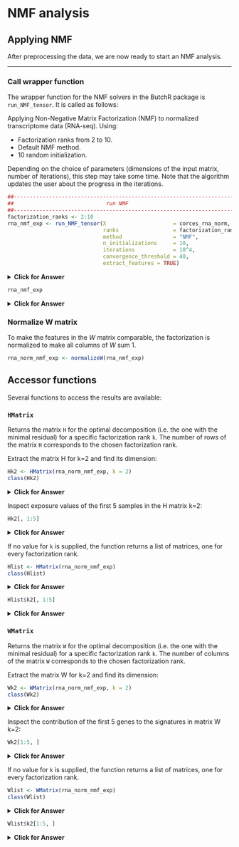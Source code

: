 # NMF analysis


## Applying NMF
After preprocessing the data, we are now ready to start an NMF analysis.

------------

### Call wrapper function

The wrapper function for the NMF solvers in the ButchR package is
`run_NMF_tensor`. It is called as follows:


Applying Non-Negative Matrix Factorization (NMF) to normalized transcriptome data (RNA-seq). Using:  
- Factorization ranks from 2 to 10.
- Default NMF method.
- 10 random initialization.

Depending on the choice of parameters (dimensions of the input matrix,
number of iterations), this step may take some time. Note that the
algorithm updates the user about the progress in the iterations.

```r
##----------------------------------------------------------------------------##
##                             run NMF                                        ##
##----------------------------------------------------------------------------##
factorization_ranks <- 2:10
rna_nmf_exp <- run_NMF_tensor(X                     = corces_rna_norm,
                              ranks                 = factorization_ranks,
                              method                = "NMF",
                              n_initializations     = 10,
                              iterations            = 10^4,
                              convergence_threshold = 40, 
                              extract_features = TRUE)
```

<details>
<summary><b>Click for Answer</b></summary>

```
## [1] "2021-09-02 16:23:14 UTC"
## Factorization rank:  2 
## [1] "NMF converged after  71,106,122,177,111,84,168,66,84,106 iterations"
## [1] "2021-09-02 16:23:19 UTC"
## Factorization rank:  3 
## [1] "NMF converged after  141,152,77,129,177,112,95,159,118,91 iterations"
## [1] "2021-09-02 16:23:27 UTC"
## Factorization rank:  4 
## [1] "NMF converged after  122,244,107,213,94,138,239,138,140,93 iterations"
## [1] "2021-09-02 16:23:36 UTC"
## Factorization rank:  5 
## [1] "NMF converged after  182,187,151,174,310,244,192,164,187,191 iterations"
## [1] "2021-09-02 16:23:47 UTC"
## Factorization rank:  6 
## [1] "NMF converged after  159,148,142,215,208,166,153,273,267,355 iterations"
## [1] "2021-09-02 16:23:59 UTC"
## Factorization rank:  7 
## [1] "NMF converged after  220,171,205,313,116,249,168,163,145,295 iterations"
## [1] "2021-09-02 16:24:13 UTC"
## Factorization rank:  8 
## [1] "NMF converged after  217,176,199,289,257,127,216,153,132,138 iterations"
## [1] "2021-09-02 16:24:26 UTC"
## Factorization rank:  9 
## [1] "NMF converged after  167,209,176,155,186,253,241,136,161,191 iterations"
## [1] "2021-09-02 16:24:39 UTC"
## Factorization rank:  10 
## [1] "NMF converged after  304,265,312,368,301,214,172,295,161,279 iterations"
## No optimal K could be determined from the Optimal K stat
```
</details>

```r
rna_nmf_exp
```

<details>
<summary><b>Click for Answer</b></summary>

```
## class: ButchR_NMF 
## Original matrix dimension:  21811 45 
## Factorization performed for ranks:  2 3 4 5 6 7 8 9 10 
## Optimal K based on factorization metrics:  Please select manualy
##  
## Running parameters: 
## method =  NMF  
## n_initializations =  10  
## iterations =  10000  
## stop_threshold =  40  
## extract_features =  TRUE
```
</details>



### Normalize W matrix

To make the features in the *W* matrix comparable, the factorization is
normalized to make all columns of *W* sum 1.

```r
rna_norm_nmf_exp <- normalizeW(rna_nmf_exp)
```
 
## Accessor functions

Several functions to access the results are available:

### `HMatrix`

Returns the matrix `H` for the optimal decomposition (i.e. the one with
the minimal residual) for a specific factorization rank `k`. The number
of rows of the matrix `H` corresponds to the chosen factorization rank.

Extract the matrix H for k=2 and find its dimension:
```r
Hk2 <- HMatrix(rna_norm_nmf_exp, k = 2)
class(Hk2)
```
<details>
<summary><b>Click for Answer</b></summary>

```
## [1] "matrix" "array"
```

```r
dim(Hk2)
```

```
## [1]  2 45
```
</details>

Inspect exposure values of the first 5 samples in the H matrix k=2:

```r
Hk2[, 1:5]
```
<details>
<summary><b>Click for Answer</b></summary>
<table>
 <thead>
  <tr>
   <th style="text-align:right;"> X5852.HSC </th>
   <th style="text-align:right;"> X6792.HSC </th>
   <th style="text-align:right;"> X7256.HSC </th>
   <th style="text-align:right;"> X7653.HSC </th>
   <th style="text-align:right;"> X5852.MPP </th>
  </tr>
 </thead>
<tbody>
  <tr>
   <td style="text-align:right;"> 73737.72 </td>
   <td style="text-align:right;"> 73937.34 </td>
   <td style="text-align:right;"> 66949.25 </td>
   <td style="text-align:right;"> 74760.02 </td>
   <td style="text-align:right;"> 76202.74 </td>
  </tr>
  <tr>
   <td style="text-align:right;"> 20470.68 </td>
   <td style="text-align:right;"> 21970.29 </td>
   <td style="text-align:right;"> 26204.85 </td>
   <td style="text-align:right;"> 20569.97 </td>
   <td style="text-align:right;"> 18053.79 </td>
  </tr>
</tbody>
</table>
</details>


If no value for `k` is supplied, the function returns a list of
matrices, one for every factorization rank.

```r
Hlist <- HMatrix(rna_norm_nmf_exp)
class(Hlist)
```

<details>
<summary><b>Click for Answer</b></summary>


```
## [1] "list"
```

```r
length(Hlist)
```

```
## [1] 9
```
</details>


```r
Hlist$k2[, 1:5]
```

<details>
<summary><b>Click for Answer</b></summary>
<table>
 <thead>
  <tr>
   <th style="text-align:right;"> X5852.HSC </th>
   <th style="text-align:right;"> X6792.HSC </th>
   <th style="text-align:right;"> X7256.HSC </th>
   <th style="text-align:right;"> X7653.HSC </th>
   <th style="text-align:right;"> X5852.MPP </th>
  </tr>
 </thead>
<tbody>
  <tr>
   <td style="text-align:right;"> 73737.72 </td>
   <td style="text-align:right;"> 73937.34 </td>
   <td style="text-align:right;"> 66949.25 </td>
   <td style="text-align:right;"> 74760.02 </td>
   <td style="text-align:right;"> 76202.74 </td>
  </tr>
  <tr>
   <td style="text-align:right;"> 20470.68 </td>
   <td style="text-align:right;"> 21970.29 </td>
   <td style="text-align:right;"> 26204.85 </td>
   <td style="text-align:right;"> 20569.97 </td>
   <td style="text-align:right;"> 18053.79 </td>
  </tr>
</tbody>
</table>
</details>


### `WMatrix`

Returns the matrix `W` for the optimal decomposition (i.e. the one with
the minimal residual) for a specific factorization rank `k`. The number
of columns of the matrix `W` corresponds to the chosen factorization
rank.

Extract the matrix W for k=2 and find its dimension:

```r
Wk2 <- WMatrix(rna_norm_nmf_exp, k = 2)
class(Wk2)
```

<details>
<summary><b>Click for Answer</b></summary>

```
## [1] "matrix" "array"
```

    


```r
dim(Wk2)
```

```
## [1] 21811     2
```
</details>


Inspect the contribution of the first 5 genes to the signatures in matrix W k=2:
```r
Wk2[1:5, ]
```

<details>
<summary><b>Click for Answer</b></summary>
<table>
 <thead>
  <tr>
   <th style="text-align:left;">   </th>
   <th style="text-align:right;"> V1 </th>
   <th style="text-align:right;"> V2 </th>
  </tr>
 </thead>
<tbody>
  <tr>
   <td style="text-align:left;"> A1BG </td>
   <td style="text-align:right;"> 1.99e-05 </td>
   <td style="text-align:right;"> 2.00e-05 </td>
  </tr>
  <tr>
   <td style="text-align:left;"> A1BG-AS1 </td>
   <td style="text-align:right;"> 1.21e-05 </td>
   <td style="text-align:right;"> 9.50e-06 </td>
  </tr>
  <tr>
   <td style="text-align:left;"> A1CF </td>
   <td style="text-align:right;"> 0.00e+00 </td>
   <td style="text-align:right;"> 1.34e-05 </td>
  </tr>
  <tr>
   <td style="text-align:left;"> A2M </td>
   <td style="text-align:right;"> 3.88e-05 </td>
   <td style="text-align:right;"> 8.75e-05 </td>
  </tr>
  <tr>
   <td style="text-align:left;"> A2M-AS1 </td>
   <td style="text-align:right;"> 5.25e-05 </td>
   <td style="text-align:right;"> 4.86e-05 </td>
  </tr>
</tbody>
</table>
</details>


If no value for `k` is supplied, the function returns a list of
matrices, one for every factorization rank.


```r
Wlist <- WMatrix(rna_norm_nmf_exp)
class(Wlist)
```

<details>
<summary><b>Click for Answer</b></summary>

```
## [1] "list"
```

    

```r
length(Wlist)
```

```
## [1] 9
```
</details>

    
```r
Wlist$k2[1:5, ]
```

<details>
<summary><b>Click for Answer</b></summary>
<table>
 <thead>
  <tr>
   <th style="text-align:left;">   </th>
   <th style="text-align:right;"> V1 </th>
   <th style="text-align:right;"> V2 </th>
  </tr>
 </thead>
<tbody>
  <tr>
   <td style="text-align:left;"> A1BG </td>
   <td style="text-align:right;"> 1.99e-05 </td>
   <td style="text-align:right;"> 2.00e-05 </td>
  </tr>
  <tr>
   <td style="text-align:left;"> A1BG-AS1 </td>
   <td style="text-align:right;"> 1.21e-05 </td>
   <td style="text-align:right;"> 9.50e-06 </td>
  </tr>
  <tr>
   <td style="text-align:left;"> A1CF </td>
   <td style="text-align:right;"> 0.00e+00 </td>
   <td style="text-align:right;"> 1.34e-05 </td>
  </tr>
  <tr>
   <td style="text-align:left;"> A2M </td>
   <td style="text-align:right;"> 3.88e-05 </td>
   <td style="text-align:right;"> 8.75e-05 </td>
  </tr>
  <tr>
   <td style="text-align:left;"> A2M-AS1 </td>
   <td style="text-align:right;"> 5.25e-05 </td>
   <td style="text-align:right;"> 4.86e-05 </td>
  </tr>
</tbody>
</table>
</details>
